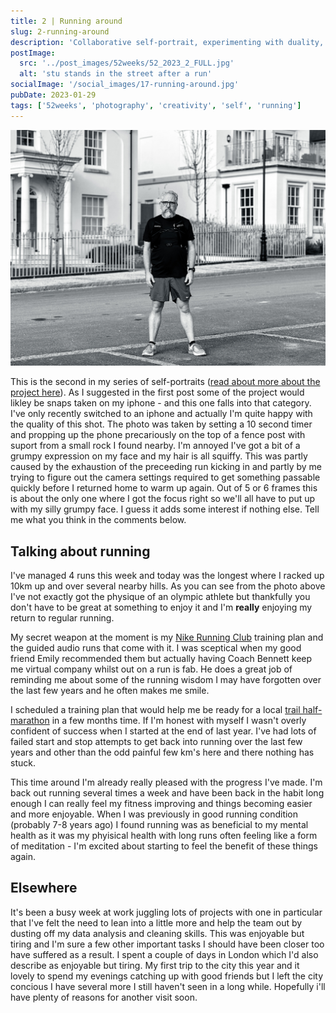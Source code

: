 ```yaml
---
title: 2 | Running around
slug: 2-running-around
description: 'Collaborative self-portrait, experimenting with duality, connection, and shared creativity.'
postImage:
  src: '../post_images/52weeks/52_2023_2_FULL.jpg'
  alt: 'stu stands in the street after a run'
socialImage: '/social_images/17-running-around.jpg'
pubDate: 2023-01-29
tags: ['52weeks', 'photography', 'creativity', 'self', 'running']
---
```


![Stuart stands in the road in front of some nice white rendered houses in his running attire looking a bit grumpy](../post_images/52weeks/52_2023_2_FULL.jpg)

This is the second in my series of self-portraits ([read about more about the project here](/posts/1-seeking-inspiration-and-comfort/)). As I suggested in the first post some of the project would likley be snaps taken on my iphone - and this one falls into that category. I've only recently switched to an iphone and actually I'm quite happy with the quality of this shot. The photo was taken by setting a 10 second timer and propping up the phone precariously on the top of a fence post with suport from a small rock I found nearby. I'm annoyed I've got a bit of a grumpy expression on my face and my hair is all squiffy. This was partly caused by the exhaustion of the preceeding run kicking in and partly by me trying to figure out the camera settings required to get something passable quickly before I returned home to warm up again. Out of 5 or 6 frames this is about the only one where I got the focus right so we'll all have to put up with my silly grumpy face. I guess it adds some interest if nothing else. Tell me what you think in the comments below.

## Talking about running

I've managed 4 runs this week and today was the longest where I racked up 10km up and over several nearby hills. As you can see from the photo above I've not exactly got the physique of an olympic athlete but thankfully you don't have to be great at something to enjoy it and I'm **really** enjoying my return to regular running.

My secret weapon at the moment is my [Nike Running Club](https://www.nike.com/gb/nrc-app) training plan and the guided audio runs that come with it. I was sceptical when my good friend Emily recommended them but actually having Coach Bennett keep me virtual company whilst out on a run is fab. He does a great job of reminding me about some of the running wisdom I may have forgotten over the last few years and he often makes me smile.

I scheduled a training plan that would help me be ready for a local [trail half-marathon](https://www.hardyhalf.com/) in a few months time. If I'm honest with myself I wasn't overly confident of success when I started at the end of last year. I've had lots of failed start and stop attempts to get back into running over the last few years and other than the odd painful few km's here and there nothing has stuck.

This time around I'm already really pleased with the progress I've made. I'm back out running several times a week and have been back in the habit long enough I can really feel my fitness improving and things becoming easier and more enjoyable. When I was previously in good running condition (probably 7-8 years ago) I found running was as beneficial to my mental health as it was my phyisical health with long runs often feeling like a form of meditation - I'm excited about starting to feel the benefit of these things again.

## Elsewhere

It's been a busy week at work juggling lots of projects with one in particular that I've felt the need to lean into a little more and help the team out by dusting off my data analysis and cleaning skills. This was enjoyable but tiring and I'm sure a few other important tasks I should have been closer too have suffered as a result. I spent a couple of days in London which I'd also describe as enjoyable but tiring. My first trip to the city this year and it lovely to spend my evenings catching up with good friends but I left the city concious I have several more I still haven't seen in a long while. Hopefully i'll have plenty of reasons for another visit soon.
